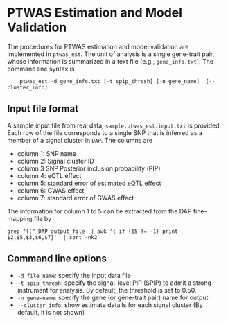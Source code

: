 # PTWAS Estimation and Model Validation

The procedures for PTWAS estimation and model validation are implemented in ``ptwas_est``. The unit of analysis is a single gene-trait pair, whose information is summarized in a text file (e.g., ``gene_info.txt``). The command line syntax is 

```
    ptwas_est -d gene_info.txt [-t spip_thresh] [-n gene_name]  [--cluster_info]
```


## Input file format

A sample input file from real data, ``sample.ptwas_est.input.txt`` is provided. Each row of the file corresponds to a single SNP that is inferred as a member of a signal cluster in ``DAP``. The columns are 

+ column 1: SNP name
+ column 2: Signal cluster ID
+ column 3  SNP Posterior inclusion probability (PIP)
+ column 4: eQTL effect 
+ column 5: standard error of estimated eQTL effect
+ column 6: GWAS effect
+ column 7: standard error of GWAS effect

The information for column 1 to 5 can be extracted from the DAP fine-mapping file by
```
grep "((" DAP_output_file  | awk '{ if ($5 != -1) print $2,$5,$3,$6,$7}'  | sort -nk2   
```


## Command line options


+ ``-d file_name``: specify the input data file
+ ``-t spip_thresh``: specify the signal-level PIP (SPIP) to admit a strong instrument for analysis. By default, the threshold is set to 0.50. 
+ ``-n gene-name``: specify the gene (or gene-trait pair) name for output
+ ``--cluster_info``: show estimate details for each signal cluster (By default, it is not shown)


